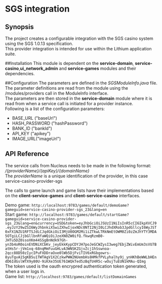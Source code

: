 # SGS integration

## Synopsis

The project creates a configurable integration with the SGS casino system using the SGS 1.0.13 specification.</br>
This provider integration is intended for use within the Lithium application suite.

##Installation
This module is dependent on the **service-domain**, **service-casino**,**ui_network_admin** and **service-games** modules and their dependencies.

##Configuration
The parameters are defined in the *SGSModuleInfo.java* file.</br>
The parameter definitions are read from the module using the /modules/providers call in the ModuleInfo interface.</br>
The parameters are then stored in the **service-domain** module where it is read from when a service call is initiated for a provider instance.</br>
Following is a list of the configuration parameters:
* BASE_URL ("baseUrl")
* HASH_PASSWORD ("hashPassword")
* BANK_ID ("bankId")
* API_KEY ("apikey")
* IMAGE_URL("imageUrl")

## API Reference
The service calls from Nucleus needs to be made in the following format: */{providerName}/{apiKey}/{domainName}*</br>
The *providerName* is a unique identification of the provider, in this case service-casino-provider-sgs

The calls to game launch and game lists have their implementations based on the **client-service-games** and **client-service-casino** interfaces. 

Demo game: `http://localhost:9783/games/default/demoGame?gameguid=service-casino-provider-sgs_23&lang=en`</br>
Start game: `http://localhost:9783/games/default/startGame?gameguid=service-casino-provider-sgs_23&lang=en&currency=USD&token=eyJhbGciOiJSUzI1NiIsInR5cCI6IkpXVCJ9.eyJzY29wZSI6WyJhbnkiXSwiZXhwIjoxNDc0NTI2NjI0LCJhdXRob3JpdGllcyI6WyJST0xFX1NZU1RFTSJdLCJqdGkiOiI3MjU0OGM2Mi1iZTkwLTRkNmEtOWM0Zi0zZmJhYTY3MDA5OTgiLCJjbGllbnRfaWQiOiJzeXN0ZW0ifQ.fkwqRzmB0-JHTu5DZ0ssoXKm44SSgBnNdk97Gh-yn3b4oR0oinEVDNiXCbKv_jeyEkkKypCDYJH7poJeGCWZysI3weg7EbjZWivEmUm3sVU7BatHs5r-jVm1xq-68nqMmFuuGHLvA3WNSKZGjvZcj1hSswnoa-2qcc88D50zIycIPuFXDDraOxe0lWb5DjFviTIV6xRGbgowrs-8yuTgvA15gKB5u1TWTAgV1X2CzkwPWW2NUembHs8HMkfPVLyhalhy9j_ynHKhBeWWLbHEndD6IdGslWTX9y80U-9iKXe35UE761WQkTed5zBqTU4R5c-wOujTuEUN1kMAu-QImg`</br>
The token used is the oauth encrypred authentication token generated, when a user logs in.</br>
Game list: `http://localhost:9783/games/default/listDomainGames`</br>
